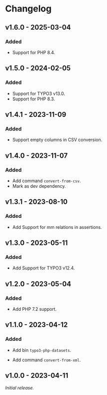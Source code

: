 # Changelog

## v1.6.0 - 2025-03-04

### Added

- Support for PHP 8.4.

## v1.5.0 - 2024-02-05

### Added

- Support for TYPO3 v13.0.
- Support for PHP 8.3.

## v1.4.1 - 2023-11-09

### Added

- Support empty columns in CSV conversion.

## v1.4.0 - 2023-11-07

### Added

- Add command `convert-from-csv`.
- Mark as dev dependency.

## v1.3.1 - 2023-08-10

### Added

- Add Support for mm relations in assertions.

## v1.3.0 - 2023-05-11

### Added

- Add Support for TYPO3 v12.4.

## v1.2.0 - 2023-05-04

### Added

- Add PHP 7.2 support.

## v1.1.0 - 2023-04-12

### Added

- Add bin `typo3-php-datasets`.

- Add command `convert-from-xml`.

## v1.0.0 - 2023-04-11

_Initial release._
